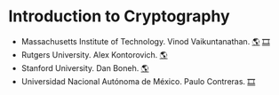 # Introduction to Cryptography
- Massachusetts Institute of Technology. Vinod Vaikuntanathan.
[:earth_americas:](https://mit6875.github.io/)
[:film_strip:](https://vimeo.com/user150298776)
- Rutgers University. Alex Kontorovich.
[:earth_americas:](https://sites.math.rutgers.edu/~alexk/2015S348/index.html)
- Stanford University. Dan Boneh.
[:earth_americas:](https://crypto.stanford.edu/~dabo/cs255/)
- Universidad Nacional Autónoma de México. Paulo Contreras.
[:film_strip:](https://www.youtube.com/playlist?list=PLMx2ClFqz5wUd5aHPfTuEAN4mL2a923wT)